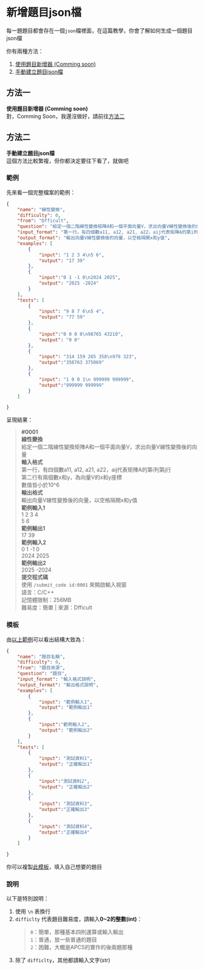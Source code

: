 # 新增題目json檔

每一題題目都會存在一個`json`檔裡面，在這篇教學，你會了解如何生成一個題目json檔

你有兩種方法：
1. [使用題目新增器 (Comming soon)](#方法一)
2. [手動建立題目json檔](#方法二)


## 方法一
**使用題目新增器 (Comming soon)**  
對，Comming Soon，我還沒做好，請前往[方法二](#方法二)


## 方法二
**手動建立題目json檔**  
這個方法比較繁複，但你都決定要往下看了，就做吧

### 範例
先來看一個完整檔案的範例：
```json
{
    "name": "線性變換",
    "difficulty": 0,
    "from": "Dfficult",
    "question": "給定一個二階線性變換矩陣A和一個平面向量V，求出向量V線性變換後的向量",
    "input_format": "第一行，有四個數a11, a12, a21, a22，aij代表矩陣A的第i列第j行\n第二行有兩個數x和y，為向量V的x和y座標\n數值皆小於10^6",
    "output_format": "輸出向量V線性變換後的向量，以空格隔開x和y值",
    "examples": [
        {
            "input": "1 2 3 4\n5 6",
            "output": "17 39"
        },
        {
            "input":"0 1 -1 0\n2024 2025",
            "output": "2025 -2024"
        }
    ],
    "tests": [
        {
            "input": "9 8 7 6\n5 4",
            "output": "77 59"
        },
        {
            "input":"0 0 0 0\n98765 43210",
            "output": "0 0"
        },
        {
            "input": "314 159 265 358\n979 323",
            "output":"358763 375069"
        },
        {
            "input": "1 0 0 1\n 999999 999999",
            "output":"999999 999999"
        }
    ]

}
```
呈現結果：

> **#0001**  
> **線性變換**  
> 給定一個二階線性變換矩陣A和一個平面向量V，求出向量V線性變換後的向量   
> **輸入格式**  
> 第一行，有四個數a11, a12, a21, a22，aij代表矩陣A的第i列第j行  
> 第二行有兩個數x和y，為向量V的x和y座標  
> 數值皆小於10^6  
> **輸出格式**  
> 輸出向量V線性變換後的向量，以空格隔開x和y值  
> **範例輸入1**  
> 1 2 3 4  
> 5 6  
> **範例輸出1**  
> 17 39  
> **範例輸入2**  
> 0 1 -1 0  
> 2024 2025  
> **範例輸出2**  
> 2025 -2024  
> **提交程式碼**  
> 使用 `/submit_code id:0001` 來開啟輸入視窗  
> 語言：C/C++  
> 記憶體限制：256MB  
> 難易度：簡單 | 來源：Dfficult  

### 模板
由[以上範例](#範例)可以看出結構大致為：
```json
{
    "name": "題目名稱",
    "difficulty": 0,
    "from": "題目來源",
    "question": "題目",
    "input_format": "輸入格式說明",
    "output_format": "輸出格式說明",
    "examples": [
        {
            "input": "範例輸入1",
            "output": "範例輸出1"
        },
        {
            "input":"範例輸入2",
            "output": "範例輸出2"
        }
    ],
    "tests": [
        {
            "input": "測試資料1",
            "output": "正確輸出1"
        },
        {
            "input":"測試資料2",
            "output": "正確輸出2"
        },
        {
            "input": "測試資料3",
            "output":"正確輸出3"
        },
        {
            "input": "測試資料4",
            "output":"正確輸出4"
        }
    ]

}
```
你可以複製[此模板](#模板)，填入自己想要的題目

### 說明
以下是特別說明：
1. 使用 `\n` 表換行
2. `difficlty` 代表題目難易度，請輸入**0~2的整數(int)**：
    > `0`：簡單，那種基本四則運算或輸入輸出  
    > `1`：普通，放一些普通的題目  
    > `2`：困難，大概是APCS的實作的後兩題那種
3. 除了 `difficlty`，其他都請輸入文字(str)